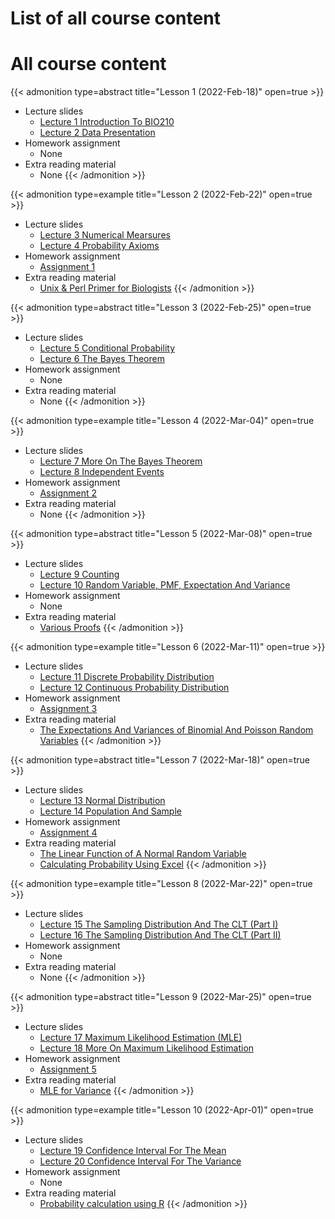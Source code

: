 # List of all course content


# All course content
{{< admonition type=abstract title="Lesson 1 (2022-Feb-18)" open=true >}}
- Lecture slides
  - [Lecture 1 Introduction To BIO210](/lecture_slides/Lecture_1_Introduction_To_BIO210_handout.pdf)
  - [Lecture 2 Data Presentation](/lecture_slides/Lecture_2_Data_Presentation_handout.pdf)
- Homework assignment
  - None
- Extra reading material
  - None
{{< /admonition >}}

{{< admonition type=example title="Lesson 2 (2022-Feb-22)" open=true >}}
- Lecture slides
  - [Lecture 3 Numerical Mearsures](/lecture_slides/Lecture_3_Numerical_Mearsures_handout.pdf)
  - [Lecture 4 Probability Axioms](/lecture_slides/Lecture_4_Probability_Axioms_handout.pdf)
- Homework assignment
  - [Assignment 1](/assignments/Assignment_1.pdf)
- Extra reading material
  - [Unix & Perl Primer for Biologists](http://korflab.ucdavis.edu/unix_and_Perl/)
{{< /admonition >}}

{{< admonition type=abstract title="Lesson 3 (2022-Feb-25)" open=true >}}
- Lecture slides
  - [Lecture 5 Conditional Probability](/lecture_slides/Lecture_5_Conditional_Probability_handout.pdf)
  - [Lecture 6 The Bayes Theorem](/lecture_slides/Lecture_6_The_Bayes_Theorem_handout.pdf)
- Homework assignment
  - None
- Extra reading material
  - None
{{< /admonition >}}

{{< admonition type=example title="Lesson 4 (2022-Mar-04)" open=true >}}
- Lecture slides
  - [Lecture 7 More On The Bayes Theorem](/lecture_slides/Lecture_7_More_On_The_Bayes_Theorem_handout.pdf)
  - [Lecture 8 Independent Events](/lecture_slides/Lecture_8_Independent_Events_handout.pdf)
- Homework assignment
  - [Assignment 2](/assignments/Assignment_2.pdf)
- Extra reading material
  - None
{{< /admonition >}}

{{< admonition type=abstract title="Lesson 5 (2022-Mar-08)" open=true >}}
- Lecture slides
  - [Lecture 9 Counting](/lecture_slides/Lecture_9_Counting_handout.pdf)
  - [Lecture 10 Random Variable, PMF, Expectation And Variance](/lecture_slides/Lecture_10_Random_Variable_probability_mass_function_expectation_and_variance_handout.pdf)
- Homework assignment
  - None
- Extra reading material
  - [Various Proofs](/lecture_slides/Lecture_10_various_proofs.pdf)
{{< /admonition >}}

{{< admonition type=example title="Lesson 6 (2022-Mar-11)" open=true >}}
- Lecture slides
  - [Lecture 11 Discrete Probability Distribution](/lecture_slides/Lecture_11_Discrete_Probability_Distribution_handout.pdf)
  - [Lecture 12 Continuous Probability Distribution](/lecture_slides/Lecture_12_Continuous_Probability_Distribution_handout.pdf)
- Homework assignment
  - [Assignment 3](/assignments/Assignment_3.pdf)
- Extra reading material
  - [The Expectations And Variances of Binomial And Poisson Random Variables](/lecture_slides/Lecture_11_Expectations_variances_of_binom_and_pois_rv.pdf)
{{< /admonition >}}

{{< admonition type=abstract title="Lesson 7 (2022-Mar-18)" open=true >}}
- Lecture slides
  - [Lecture 13 Normal Distribution](/lecture_slides/Lecture_13_Normal_Distribution_handout.pdf)
  - [Lecture 14 Population And Sample](/lecture_slides/Lecture_14_Population_sample_handout.pdf)
- Homework assignment
  - [Assignment 4](/assignments/Assignment_4.pdf)
- Extra reading material
  - [The Linear Function of A Normal Random Variable](/lecture_slides/Lecture_13_Linear_function_of_a_normal_random_variable.pdf)
  - [Calculating Probability Using Excel](/lecture_slides/Lecture_13_Calculating_probability_using_Excel.pdf)
{{< /admonition >}}

{{< admonition type=example title="Lesson 8 (2022-Mar-22)" open=true >}}
- Lecture slides
  - [Lecture 15 The Sampling Distribution And The CLT (Part I)](/lecture_slides/Lecture_15_Sampling_distribution_and_CLT_I_handout.pdf)
  - [Lecture 16 The Sampling Distribution And The CLT (Part II)](/lecture_slides/Lecture_16_Sampling_distribution_and_CLT_II_handout.pdf)
- Homework assignment
  - None
- Extra reading material
  - None
{{< /admonition >}}

{{< admonition type=abstract title="Lesson 9 (2022-Mar-25)" open=true >}}
- Lecture slides
  - [Lecture 17 Maximum Likelihood Estimation (MLE)](/lecture_slides/Lecture_17_Maximum_Likelihood_Estimation_handout.pdf)
  - [Lecture 18 More On Maximum Likelihood Estimation](/lecture_slides/Lecture_18_More_On_Maximum_Likelihood_Estimation_handout.pdf)
- Homework assignment
  - [Assignment 5](/assignments/Assignment_5.pdf)
- Extra reading material
  - [MLE for Variance](/lecture_slides/Lecture_18_MLE_For_Variance.pdf)
{{< /admonition >}}

{{< admonition type=example title="Lesson 10 (2022-Apr-01)" open=true >}}
- Lecture slides
  - [Lecture 19 Confidence Interval For The Mean](/lecture_slides/Lecture_19_Confidence_Interval_For_The_mean_handout.pdf)
  - [Lecture 20 Confidence Interval For The Variance](/lecture_slides/Lecture_20_Confidence_Interval_For_The_Variance_handout.pdf)
- Homework assignment
  - None
- Extra reading material
  - [Probability calculation using R](/lecture_slides/Lecture_20_Calculating_probability_using_R.pdf)
{{< /admonition >}}
